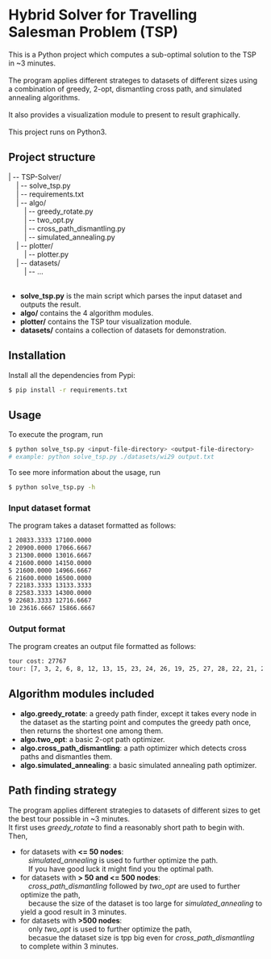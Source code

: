 # Hybrid Solver for Travelling Salesman Problem (TSP)
This is a Python project which computes a sub-optimal solution to the TSP in ~3 minutes.\
<br>
The program applies different strateges to datasets of different sizes using a combination of greedy, 2-opt, dismantling cross path, and simulated annealing algorithms.\
<br>
It also provides a visualization module to present to result graphically.\
<br>
This project runs on Python3.

## Project structure
| -- TSP-Solver/\
&nbsp;&nbsp;&nbsp;&nbsp;| -- solve_tsp.py\
&nbsp;&nbsp;&nbsp;&nbsp;| -- requirements.txt\
&nbsp;&nbsp;&nbsp;&nbsp;| -- algo/\
&nbsp;&nbsp;&nbsp;&nbsp;&nbsp;&nbsp;&nbsp;&nbsp;| -- greedy_rotate.py\
&nbsp;&nbsp;&nbsp;&nbsp;&nbsp;&nbsp;&nbsp;&nbsp;| -- two_opt.py\
&nbsp;&nbsp;&nbsp;&nbsp;&nbsp;&nbsp;&nbsp;&nbsp;| -- cross_path_dismantling.py\
&nbsp;&nbsp;&nbsp;&nbsp;&nbsp;&nbsp;&nbsp;&nbsp;| -- simulated_annealing.py\
&nbsp;&nbsp;&nbsp;&nbsp;| -- plotter/\
&nbsp;&nbsp;&nbsp;&nbsp;&nbsp;&nbsp;&nbsp;&nbsp;| -- plotter.py\
&nbsp;&nbsp;&nbsp;&nbsp;| -- datasets/\
&nbsp;&nbsp;&nbsp;&nbsp;&nbsp;&nbsp;&nbsp;&nbsp;| -- ...\
<br>
+ **solve_tsp.py** is the main script which parses the input dataset and outputs the result.
+ **algo/** contains the 4 algorithm modules.
+ **plotter/** contains the TSP tour visualization module.
+ **datasets/** contains a collection of datasets for demonstration.

## Installation
Install all the dependencies from Pypi:
```sh
$ pip install -r requirements.txt
```
## Usage
To execute the program, run
```sh
$ python solve_tsp.py <input-file-directory> <output-file-directory>
# example: python solve_tsp.py ./datasets/wi29 output.txt
```
To see more information about the usage, run
```sh
$ python solve_tsp.py -h
```
### Input dataset format
The program takes a dataset formatted as follows:
```sh
1 20833.3333 17100.0000
2 20900.0000 17066.6667
3 21300.0000 13016.6667
4 21600.0000 14150.0000
5 21600.0000 14966.6667
6 21600.0000 16500.0000
7 22183.3333 13133.3333
8 22583.3333 14300.0000
9 22683.3333 12716.6667
10 23616.6667 15866.6667
```
### Output format
The program creates an output file formatted as follows:
```sh
tour cost: 27767
tour: [7, 3, 2, 6, 8, 12, 13, 15, 23, 24, 26, 19, 25, 27, 28, 22, 21, 20, 16, 17, 18, 14, 11, 9, 10, 5, 0, 1, 4, 7]
```

## Algorithm modules included
+ **algo.greedy_rotate**: a greedy path finder, except it takes every node in the dataset as the starting point and computes the greedy path once, then returns the shortest one among them.
+ **algo.two_opt**: a basic 2-opt path optimizer.
+ **algo.cross_path_dismantling**: a path optimizer which detects cross paths and dismantles them.
+ **algo.simulated_annealing**: a basic simulated annealing path optimizer.

## Path finding strategy
The program applies different strategies to datasets of different sizes to get the best tour possible in ~3 minutes.
<br>
It first uses *greedy_rotate* to find a reasonably short path to begin with.\
Then,
- for datasets with **<= 50 nodes**:\
&nbsp;&nbsp;&nbsp;&nbsp;*simulated_annealing* is used to further optimize the path.\
&nbsp;&nbsp;&nbsp;&nbsp;If you have good luck it might find you the optimal path.
- for datasets with **> 50 and <= 500 nodes**:\
&nbsp;&nbsp;&nbsp;&nbsp;*cross_path_dismantling* followed by *two_opt* are used to further optimize the path,\
&nbsp;&nbsp;&nbsp;&nbsp;because the size of the dataset is too large for *simulated_annealing* to yield a good result in 3 minutes.
- for datasets with **>500 nodes**:\
&nbsp;&nbsp;&nbsp;&nbsp;only *two_opt* is used to further optimize the path,\
&nbsp;&nbsp;&nbsp;&nbsp;becasue the dataset size is tpp big even for *cross_path_dismantling* to complete within 3 minutes.
